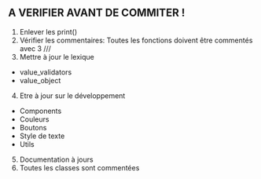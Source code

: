 ## A VERIFIER AVANT DE COMMITER !

1. Enlever les print()
2. Vérifier les commentaires: Toutes les fonctions doivent être commentés avec 3 ///
3. Mettre à jour le lexique
- value_validators
- value_object 
4. Etre à jour sur le développement
- Components
- Couleurs
- Boutons
- Style de texte
- Utils
5. Documentation à jours
6. Toutes les classes sont commentées 
